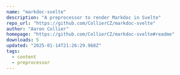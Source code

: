```yaml
---
name: "markdoc-svelte"
description: "A preprocessor to render Markdoc in Svelte"
repo_url: "https://github.com/CollierCZ/markdoc-svelte"
author: "Aaron Collier"
homepage: "https://github.com/CollierCZ/markdoc-svelte#readme"
downloads: 5
updated: "2025-01-14T21:26:29.968Z"
tags: 
  - content
  - preprocessor
---
```

